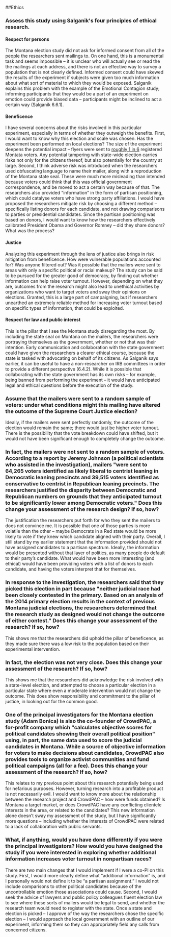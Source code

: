 ##Ethics

### Assess this study using Salganik's four principles of ethical research.
#### Respect for persons
The Montana election study did not ask for informed consent from all of the people the researchers sent mailings to. On one hand, this is a monumental task and seems impossible – it is unclear who will actually see or read the the mailings at each address, and there is not an effective way to survey a population that is not clearly defined.
Informed consent could have skewed the results of the experiment if subjects were given too much information about what sort of material to which they would be exposed. Salganik explains this problem with the example of the Emotional Contagion study; informing participants that they would be a part of an experiment on emotion could provide biased data – participants might be inclined to act a certain way (Salganik 6.6.1). 

#### Beneficence
I have several concerns about the risks involved in this particular experiment, especially in terms of whether they outweigh the benefits. First, I would want to know why this election and scale was chosen. Has the experiment been performed on local elections? The size of the experiment deepens the potential impact – flyers were sent to [roughly 1 in 6](https://sos.mt.gov/elections/voter_turnout_) registered Montata voters. Any potential tampering with state-wide election carries risks not only for the citizens thereof, but also potentially for the country at large.
Second, I think adverse risk was introduced when the researchers used obfuscating language to name their mailer, along with a reproduction of the Montana state seal. These were much more misleading than intended because voters could think that this was official government correspondence, and be moved to act a certain way because of that. The researchers also provided “information” in the form of partisan positioning, which could catalyse voters who have strong party affiliations. I would have proposed the researchers mitigate risk by choosing a different method – specifically listing donors for each candidate, and not drawing comparisons to parties or presidential candidates. Since the partisan positioning was based on donors, I would want to know how the researchers effectively calibrated President Obama and Governor Romney – did they share donors? What was the process?

#### Justice
Analyzing this experiment through the lens of justice also brings in risk mitigation from beneficence. How were vulnerable populations accounted for? Was anyone filtered out? Was it possible that the mailers were sent to areas with only a specific political or racial makeup? The study can be said to be pursued for the greater good of democracy, by finding out whether information can help raise voter turnout. However, depending on what they are, outcomes from the research might also lead to unethical activities by organizations who want to target voters and sway their opinions on elections. Granted, this is a large part of campaigning, but if researchers unearthed an extremely reliable method for increasing voter turnout based on specific types of information, that could be exploited.

#### Respect for law and public interest
This is the pillar that I see the Montana study disregarding the most. By including the state seal on Montana on the mailers, the researchers were portraying themselves as the government, whether or not that was their intention. Early communication and collaboration with the state government could have given the researchers a clearer ethical course, because the state is tasked with advocating on behalf of its citizens. As Salganik says earlier, it can be useful to have a non-researcher on IRB committees in order to provide a different perspective (6.4.2). While it is possible that collaborating with the state government has its own risks – for example, being banned from performing the experiment – it would have anticipated legal and ethical questions before the execution of the study.

### Assume that the mailers were sent to a random sample of voters: under what conditions might this mailing have altered the outcome of the Supreme Court Justice election?
Ideally, if the mailers were sent perfectly randomly, the outcome of the election would remain the same; there would just be higher voter turnout. There is the possibility that the vote breakdown could have shifted, but it would not have been significant enough to completely change the outcome.

### In fact, the mailers were not sent to a random sample of voters. According to a report by Jeremy Johnson (a political scientists who assisted in the investigation), mailers "were sent to 64,265 voters identified as likely liberal to centrist leaning in Democratic leaning precincts and 39,515 voters identified as conservative to centrist in Republican leaning precincts. The researchers justified the disparity between Democratic and Republican numbers on grounds that they anticipated turnout to be significantly lower among Democratic voters." Does this change your assessment of the research design? If so, how?
The justification the researchers put forth for who they sent the mailers to does not convince me. It is possible that one of those parties is more volatile than the other – maybe Democrats in a Red state would be more likely to vote if they knew which candidate aligned with their party. Overall, I still stand by my earlier statement that the information provided should not have assigned candidates to a partisan spectrum. Ideally, the information would be presented without that layer of politics, as many people do default to their party’s candidate. What would have been more interesting (and ethical) would have been providing voters with a list of donors to each candidate, and having the voters interpret that for themselves.

### In response to the investigation, the researchers said that they picked this election in part because "neither judicial race had been closely contested in the primary. Based on an analysis of the 2014 primary election results in the context of previous Montana judicial elections, the researchers determined that the research study as designed would not change the outcome of either contest." Does this change your assessment of the research? If so, how?
This shows me that the researchers did uphold the pillar of beneficence, as they made sure there was a low risk to the population based on their experimental intervention. 

### In fact, the election was not very close. Does this change your assessment of the research? If so, how?
This shows me that the researchers did acknowledge the risk involved with a state-level election, and attempted to choose a particular election in a particular state where even a moderate intervention would not change the outcome. This does show responsibility and commitment to the pillar of justice, in looking out for the common good.

### One of the principal investigators for the Montana election study (Adam Bonica) is also the co-founder of CrowdPAC, a for-profit company which "calculates objective scores for political candidates showing their overall political position" using, in part, the same data used to score the judicial candidates in Montana. While a source of objective information for voters to make decisions about candidates, CrowdPAC also provides tools to organize activist communities and fund political campaigns (all for a fee). Does this change your assessment of the research? If so, how?
This relates to my previous point about this research potentially being used for nefarious purposes. However, turning research into a profitable product is not necessarily evil. I would want to know more about the relationship between the research project and CrowdPAC – how were funds obtained? Is Montana a target market, or does CrowdPAC have any conflicting clientele interests in the area, or related to the candidates? 
This new information alone doesn’t sway my assessment of the study, but I have significantly more questions – including whether the interests of CrowdPAC were related to a lack of collaboration with public servants.

### What, if anything, would you have done differently if you were the principal investigators? How would you have designed the study if you were interested in exploring whether additional information increases voter turnout in nonpartisan races?
There are two main changes that I would implement if I were a co-PI on this study. First, I would more clearly define what “additional information” is, and I personally would not define it to be “a partisan assignment.” I would not include comparisons to other political candidates because of the uncontrollable emotion those associations could cause. 
Second, I would seek the advice of lawyers and public policy colleagues fluent election law to see where these sorts of mailers would be legal to send, and whether the research team would need to register with the state. Once a state and election is picked – I approve of the way the researchers chose the specific election – I would approach the local government with an outline of our experiment, informing them so they can appropriately field any calls from concerned citizens. 
